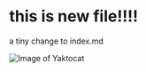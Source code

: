 # this is new file!!!!

a tiny change to index.md

![Image of Yaktocat](https://octodex.github.com/images/yaktocat.png)
